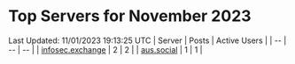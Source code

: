 # Top Servers for November 2023
Last Updated: 11/01/2023 19:13:25 UTC
| Server | Posts | Active Users |
| -- | -- | -- |
| [infosec.exchange](https://infosec.exchange/tags/PowerShell) | 2 | 2 |
| [aus.social](https://aus.social/tags/PowerShell) | 1 | 1 |
